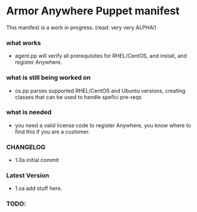 # Armor Anywhere Puppet manifest

This manifest is a work in progress. (read: very very ALPHA!)

### what works
- agent.pp will verify all prerequisites for RHEL/CentOS, and install, and register Anywhere.

### what is still being worked on
- os.pp parses supported RHEL/CentOS and Ubuntu versions, creating classes that can be used to handle spefici pre-reqs

### what is needed
- you need a valid license code to register Anywhere, you know where to find this if you are a customer.

### CHANGELOG
- 1.0a initial commit

### Latest Version
- 1.xa add stuff here.


### TODO:
